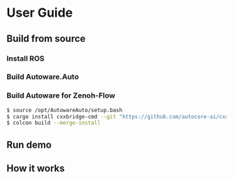 # User Guide

## Build from source

### Install ROS

### Build Autoware.Auto

### Build Autoware for Zenoh-Flow

```bash
$ source /opt/AutowareAuto/setup.bash
$ cargo install cxxbridge-cmd --git "https://github.com/autocore-ai/cxx.git" --branch "autocore-dev"
$ colcon build --merge-install
```

## Run demo

## How it works
